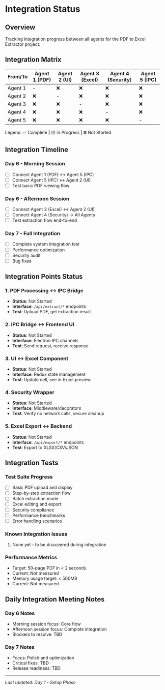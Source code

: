 # Integration Status

## Overview
Tracking integration progress between all agents for the PDF to Excel Extractor project.

## Integration Matrix

| From/To | Agent 1 (PDF) | Agent 2 (UI) | Agent 3 (Excel) | Agent 4 (Security) | Agent 5 (IPC) |
|---------|--------------|--------------|-----------------|-------------------|---------------|
| Agent 1 | - | ❌ | ❌ | ❌ | ❌ |
| Agent 2 | ❌ | - | ❌ | ❌ | ❌ |
| Agent 3 | ❌ | ❌ | - | ❌ | ❌ |
| Agent 4 | ❌ | ❌ | ❌ | - | ❌ |
| Agent 5 | ❌ | ❌ | ❌ | ❌ | - |

Legend: ✅ Complete | 🟡 In Progress | ❌ Not Started

## Integration Timeline

### Day 6 - Morning Session
- [ ] Connect Agent 1 (PDF) ↔ Agent 5 (IPC)
- [ ] Connect Agent 5 (IPC) ↔ Agent 2 (UI)
- [ ] Test basic PDF viewing flow

### Day 6 - Afternoon Session
- [ ] Connect Agent 3 (Excel) ↔ Agent 2 (UI)
- [ ] Connect Agent 4 (Security) → All Agents
- [ ] Test extraction flow end-to-end

### Day 7 - Full Integration
- [ ] Complete system integration test
- [ ] Performance optimization
- [ ] Security audit
- [ ] Bug fixes

## Integration Points Status

### 1. PDF Processing ↔ IPC Bridge
- **Status**: Not Started
- **Interface**: `/api/extract/*` endpoints
- **Test**: Upload PDF, get extraction result

### 2. IPC Bridge ↔ Frontend UI
- **Status**: Not Started
- **Interface**: Electron IPC channels
- **Test**: Send request, receive response

### 3. UI ↔ Excel Component
- **Status**: Not Started
- **Interface**: Redux state management
- **Test**: Update cell, see in Excel preview

### 4. Security Wrapper
- **Status**: Not Started
- **Interface**: Middleware/decorators
- **Test**: Verify no network calls, secure cleanup

### 5. Excel Export ↔ Backend
- **Status**: Not Started
- **Interface**: `/api/export/*` endpoints
- **Test**: Export to XLSX/CSV/JSON

## Integration Tests

### Test Suite Progress
- [ ] Basic PDF upload and display
- [ ] Step-by-step extraction flow
- [ ] Batch extraction mode
- [ ] Excel editing and export
- [ ] Security compliance
- [ ] Performance benchmarks
- [ ] Error handling scenarios

### Known Integration Issues
1. None yet - to be discovered during integration

### Performance Metrics
- Target: 50-page PDF in < 2 seconds
- Current: Not measured
- Memory usage target: < 500MB
- Current: Not measured

## Daily Integration Meeting Notes

### Day 6 Notes
- Morning session focus: Core flow
- Afternoon session focus: Complete integration
- Blockers to resolve: TBD

### Day 7 Notes
- Focus: Polish and optimization
- Critical fixes: TBD
- Release readiness: TBD

---
*Last updated: Day 1 - Setup Phase*